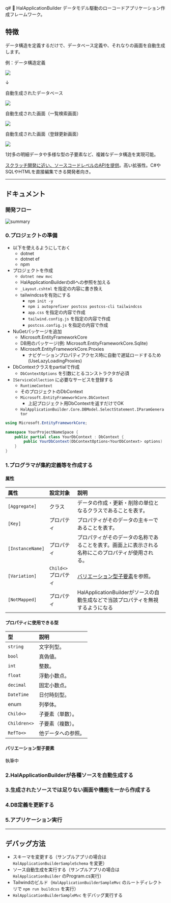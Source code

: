 q# :cherry_blossom: HalApplicationBuilder
データモデル駆動のローコードアプリケーション作成フレームワーク。

## 特徴
データ構造を定義するだけで、データベース定義や、それなりの画面を自動生成します。

例：データ構造定義

![](README_files/2023-01-21-14-33-12.png)

↓

自動生成されたデータベース

![](README_files/2023-01-21-14-47-39.png)

自動生成された画面（一覧検索画面）

![](README_files/2023-01-21-14-49-04.png)

自動生成された画面（登録更新画面）

![](README_files/2023-01-21-14-56-49.png)

1対多の明細データや多様な型の子要素など、複雑なデータ構造を実現可能。

[スクラッチ開発に近い、ソースコードレベルのAPIを提供](#開発フロー)。高い拡張性。C#やSQLやHTMLを直接編集できる開発者向き。

---
## ドキュメント
### 開発フロー
![summary](README_files/README.drawio.svg)

### 0.プロジェクトの準備
- 以下を使えるようにしておく
  - dotnet
  - dotnet ef
  - npm
- プロジェクトを作成
  - `dotnet new mvc`
  - HalApplicationBuilderのdllへの参照を加える
  - `_Layout.cshtml` を指定の内容に書き換え
  - tailwindcssを有効にする
    - `npm init -y`
    - `npm i autoprefixer postcss postcss-cli tailwindcss`
    - `app.css` を指定の内容で作成
    - `tailwind.config.js` を指定の内容で作成
    - `postcss.config.js` を指定の内容で作成
- NuGetパッケージを追加
  - Microsoft.EntityFrameworkCore
  - DB用のパッケージ(例: Microsoft.EntityFrameworkCore.Sqlite)
  - Microsoft.EntityFrameworkCore.Proxies
    - ナビゲーションプロパティアクセス時に自動で遅延ロードするため(UseLazyLoadingProxies)
- DbContextクラスをpartialで作成
  - `DbContextOptions` を引数にとるコンストラクタが必須
- `IServiceCollection` に必要なサービスを登録する
  - `RuntimeContext`
  - そのプロジェクトのDbContext
  - `Microsoft.EntityFrameworkCore.DbContext`
    - 上記プロジェクト用DbContextを返すだけでOK
  - `HalApplicationBuilder.Core.DBModel.SelectStatement.IParamGenerator`

```cs
using Microsoft.EntityFrameworkCore;

namespace YourProjectNameSpace {
    public partial class YourDbContext : DbContext {
        public YourDbContext(DbContextOptions<YourDbContext> options) : base(options) { }
    }
}
```

### 1.プログラマが集約定義等を作成する

#### 属性

| 属性             | 設定対象             | 説明                                                                                               |
| :--------------- | :------------------- | :------------------------------------------------------------------------------------------------- |
| `[Aggregate]`    | クラス               | データの作成・更新・削除の単位となるクラスであることを表す。                                       |
| `[Key]`          | プロパティ           | プロパティがそのデータの主キーであることを表す。                                                   |
| `[InstanceName]` | プロパティ           | プロパティがそのデータの名称であることを表す。画面上に表示される名称にこのプロパティが使用される。 |
| `[Variation]`    | `Child<>` プロパティ | [バリエーション型子要素](#バリエーション型子要素)を参照。                                          |
| `[NotMapped]`    | プロパティ           | HalApplicationBuilderがソースの自動生成などで当該プロパティを無視するようになる                    |

#### プロパティに使用できる型

| 型           | 説明               |
| :----------- | :----------------- |
| `string`     | 文字列型。         |
| `bool`       | 真偽値。           |
| `int`        | 整数。             |
| `float`      | 浮動小数点。       |
| `decimal`    | 固定小数点。       |
| `DateTime`   | 日付時刻型。       |
| enum         | 列挙体。           |
| `Child<>`    | 子要素（単数）。   |
| `Children<>` | 子要素（複数）。   |
| `RefTo<>`    | 他データへの参照。 |

#### バリエーション型子要素
執筆中

### 2.HalApplicationBuilderが各種ソースを自動生成する
### 3.生成されたソースでは足りない画面や機能を一から作成する
### 4.DB定義を更新する
### 5.アプリケーション実行

---
## デバッグ方法
- スキーマを変更する（サンプルアプリの場合は `HalApplicationBuilderSampleSchema` を変更）
- ソース自動生成を実行する（サンプルアプリの場合は `HalApplicationBuilder` のProgram.cs実行）
- Tailwindのビルド（`HalApplicationBuilderSampleMvc` のルートディレクトリで `npm run buildcss` を実行）
- `HalApplicationBuilderSampleMvc` をデバッグ実行する
